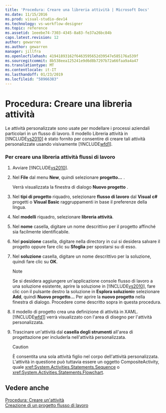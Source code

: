 ```yaml
---
title: 'Procedura: Creare una libreria attività | Microsoft Docs'
ms.date: 11/15/2016
ms.prod: visual-studio-dev14
ms.technology: vs-workflow-designer
ms.topic: reference
ms.assetid: 1eeebe74-7303-4345-8a83-fe37a26bc84b
caps.latest.revision: 12
author: gewarren
ms.author: gewarren
manager: jillfra
ms.openlocfilehash: 41941893162f6463595652d39547e585176a539f
ms.sourcegitcommit: 8b538eea125241e9d6d8b7297b72a66faa9a4a47
ms.translationtype: MT
ms.contentlocale: it-IT
ms.lasthandoff: 01/23/2019
ms.locfileid: "58966383"
---
```

# <a name="how-to-create-an-activity-library"></a>Procedura: Creare una libreria attività
Le attività personalizzate sono usate per modellare i processi aziendali particolari in un flusso di lavoro. Il modello Libreria attività in [!INCLUDE[vs2010](../includes/vs2010-md.md)] è stato fornito per consentire di creare tali attività personalizzate usando visivamente [!INCLUDE[wfd1](../includes/wfd1-md.md)].  
  
### <a name="to-create-a-workflow-activity-library"></a>Per creare una libreria attività flussi di lavoro  
  
1.  Avviare [!INCLUDE[vs2010](../includes/vs2010-md.md)].  
  
2.  Nel **File** dal menu **New**, quindi selezionare **progetto...** .  
  
     Verrà visualizzata la finestra di dialogo **Nuovo progetto** .  
  
3.  Nel **tipi di progetto** riquadro, selezionare **flusso di lavoro** dal **Visual c#** progetti o **Visual Basic** raggruppamenti in base il preferenze della lingua.  
  
4.  Nel **modelli** riquadro, selezionare **libreria attività**.  
  
5.  Nel **nome** casella, digitare un nome descrittivo per il progetto affinché sia facilmente identificabile.  
  
6.  Nel **posizione** casella, digitare nella directory in cui si desidera salvare il progetto oppure fare clic su **Sfoglia** per spostarsi su di esso.  
  
7.  Nel **soluzione** casella, digitare un nome descrittivo per la soluzione, quindi fare clic su **OK**.  
  
    > [!NOTE]
    >  Se si desidera aggiungere un'applicazione console flusso di lavoro a una soluzione esistente, aprire la soluzione in [!INCLUDE[vs2010](../includes/vs2010-md.md)], fare clic con il pulsante destro la soluzione in **Esplora soluzioni**e selezionare **Add**, quindi  **Nuovo progetto...** Per aprire la **nuovo progetto** nella finestra di dialogo. Procedere come descritto sopra in questa procedura.  
  
8.  Il modello di progetto crea una definizione di attività in XAML. [!INCLUDE[wfd1](../includes/wfd1-md.md)] verrà visualizzato con l'area di disegno per l'attività personalizzata.  
  
9. Trascinare un'attività dal **casella degli strumenti** all'area di progettazione per includerla nell'attività personalizzata.  
  
    > [!CAUTION]
    >  È consentita una sola attività figlio nel corpo dell'attività personalizzata. L'attività in questione può tuttavia essere un oggetto CompositeActivity, quale <xref:System.Activities.Statements.Sequence> o <xref:System.Activities.Statements.Flowchart>.  
  
## <a name="see-also"></a>Vedere anche  
 [Procedura: Creare un'attività](http://msdn.microsoft.com/library/c09b1e99-21b5-4d96-9c04-ec31db3f4436)   
 [Creazione di un progetto flusso di lavoro](../workflow-designer/creating-a-workflow-project.md)